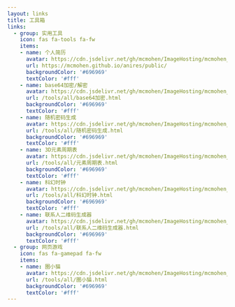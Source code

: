 ```yaml
---
layout: links
title: 工具箱
links:
  - group: 实用工具
    icon: fas fa-tools fa-fw
    items:
    - name: 个人简历
      avatar: https://cdn.jsdelivr.net/gh/mcmohen/ImageHosting/mcmohen_img20191116223015.png
      url: https://mcmohen.github.io/anires/public/
      backgroundColor: '#696969' 
      textColor: '#fff' 
    - name: base64加密/解密
      avatar: https://cdn.jsdelivr.net/gh/mcmohen/ImageHosting/mcmohen_imgtools-base64.png
      url: /tools/all/base64加密.html
      backgroundColor: '#696969' 
      textColor: '#fff' 
    - name: 随机密码生成
      avatar: https://cdn.jsdelivr.net/gh/mcmohen/ImageHosting/mcmohen_imgtools-randompw.png
      url: /tools/all/随机密码生成.html
      backgroundColor: '#696969' 
      textColor: '#fff'
    - name: 3D元素周期表
      avatar: https://cdn.jsdelivr.net/gh/mcmohen/ImageHosting/mcmohen_img20200221124740.png  # https://cdn.jsdelivr.net/gh/mcmohen/ImageHosting/mcmohen_img氢.PNG
      url: /tools/all/元素周期表.html
      backgroundColor: '#696969' 
      textColor: '#fff'
    - name: 科幻时钟
      avatar: https://cdn.jsdelivr.net/gh/mcmohen/ImageHosting/mcmohen_img20191109215048.png
      url: /tools/all/科幻时钟.html
      backgroundColor: '#696969' 
      textColor: '#fff'
    - name: 联系人二维码生成器
      avatar: https://cdn.jsdelivr.net/gh/mcmohen/ImageHosting/mcmohen_imgweiixin.png
      url: /tools/all/联系人二维码生成器.html
      backgroundColor: '#696969' 
      textColor: '#fff'
  - group: 网页游戏
    icon: fas fa-gamepad fa-fw
    items:
    - name: 圈小猫
      avatar: https://cdn.jsdelivr.net/gh/mcmohen/ImageHosting/mcmohen_img20200221124639.png
      url: /tools/all/圈小猫.html
      backgroundColor: '#696969' 
      textColor: '#fff'
---
```


